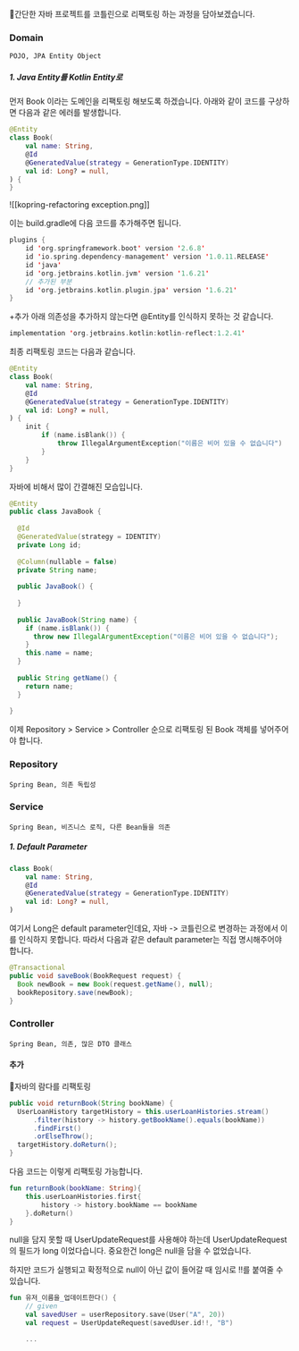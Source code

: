 간단한 자바 프로젝트를 코틀린으로 리팩토링 하는 과정을 담아보겠습니다.
### Domain
	POJO, JPA Entity Object
##### 1. Java Entity를 Kotlin Entity로 
먼저 Book 이라는 도메인을 리팩토링 해보도록 하겠습니다.
아래와 같이 코드를 구상하면 다음과 같은 에러를 발생합니다. 
```kotlin
@Entity  
class Book(  
    val name: String,  
    @Id  
    @GeneratedValue(strategy = GenerationType.IDENTITY)  
    val id: Long? = null,  
) {  
}
```
![[kopring-refactoring exception.png]]

이는 build.gradle에 다음 코드를 추가해주면 됩니다.
```kotlin
plugins {  
    id 'org.springframework.boot' version '2.6.8'  
    id 'io.spring.dependency-management' version '1.0.11.RELEASE'  
    id 'java'  
    id 'org.jetbrains.kotlin.jvm' version '1.6.21'  
    // 추가된 부분 
    id 'org.jetbrains.kotlin.plugin.jpa' version '1.6.21'  
}
```

+추가 
아래 의존성을 추가하지 않는다면 @Entity를 인식하지 못하는 것 같습니다. 
```kotlin
implementation 'org.jetbrains.kotlin:kotlin-reflect:1.2.41'
```
최종 리팩토링 코드는 다음과 같습니다.
```kotlin
@Entity  
class Book(  
    val name: String,  
    @Id  
    @GeneratedValue(strategy = GenerationType.IDENTITY)  
    val id: Long? = null,  
) {  
    init {  
        if (name.isBlank()) {  
            throw IllegalArgumentException("이름은 비어 있을 수 없습니다")  
        }  
    }  
}
```

자바에 비해서 많이 간결해진 모습입니다. 
```java
@Entity  
public class JavaBook {  
  
  @Id  
  @GeneratedValue(strategy = IDENTITY)  
  private Long id;  
  
  @Column(nullable = false)  
  private String name;  
  
  public JavaBook() {  
  
  }  
  
  public JavaBook(String name) {  
    if (name.isBlank()) {  
      throw new IllegalArgumentException("이름은 비어 있을 수 없습니다");  
    }  
    this.name = name;  
  }  
  
  public String getName() {  
    return name;  
  }  
  
}
```

이제 Repository > Service > Controller 순으로 리팩토링 된 Book 객체를 넣어주어야 합니다.
### Repository
	Spring Bean, 의존 독립성
### Service
	Spring Bean, 비즈니스 로직, 다른 Bean들을 의존
##### 1. Default Parameter
```kotlin
class Book(  
    val name: String,  
    @Id  
    @GeneratedValue(strategy = GenerationType.IDENTITY)  
    val id: Long? = null,  
) 
```

여기서 Long은 default parameter인데요, 자바 -> 코틀린으로 변경하는 과정에서 이를 인식하지 못합니다. 따라서 다음과 같은 default parameter는 직접 명시해주어야 합니다.
```java
@Transactional  
public void saveBook(BookRequest request) {  
  Book newBook = new Book(request.getName(), null);  
  bookRepository.save(newBook);  
}
```
### Controller
	Spring Bean, 의존, 많은 DTO 클래스

#### 추가 
자바의 람다를 리팩토링
```java
public void returnBook(String bookName) {  
  UserLoanHistory targetHistory = this.userLoanHistories.stream()  
      .filter(history -> history.getBookName().equals(bookName))  
      .findFirst()  
      .orElseThrow();  
  targetHistory.doReturn();  
}
```
다음 코드는 이렇게 리팩토링 가능합니다. 
```kotlin
fun returnBook(bookName: String){  
    this.userLoanHistories.first{  
        history -> history.bookName == bookName  
    }.doReturn()  
}
```

null을 담지 못할 때
UserUpdateRequest를 사용해야 하는데 UserUpdateRequest의 필드가 long 이었다습니다. 중요한건 long은 null을 담을 수 없었습니다.

하지만 코드가 실행되고 확정적으로 null이 아닌 값이 들어갈 때 임시로 !!를 붙여줄 수 있습니다.
```kotlin
fun 유저_이름을_업데이트한다() {  
    // given  
    val savedUser = userRepository.save(User("A", 20))  
    val request = UserUpdateRequest(savedUser.id!!, "B")

	...
```